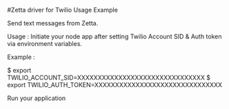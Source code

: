 #Zetta driver for Twilio Usage Example

Send text messages from Zetta.

Usage : Initiate your node app after setting Twilio Account SID & Auth token via environment variables.

Example :

$ export TWILIO_ACCOUNT_SID=XXXXXXXXXXXXXXXXXXXXXXXXXXXXXXX
$ export TWILIO_AUTH_TOKEN=XXXXXXXXXXXXXXXXXXXXXXXXXXXXXXX

Run your application  
